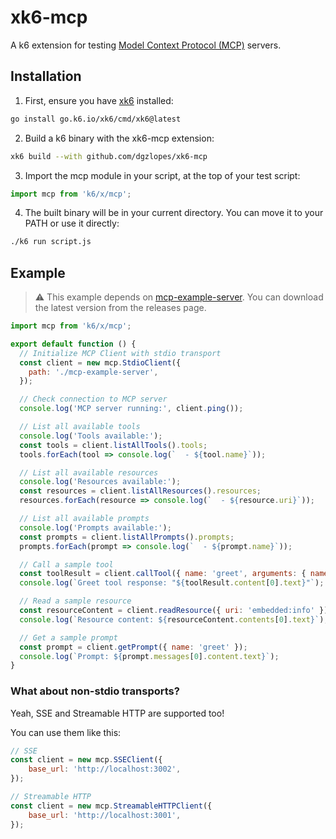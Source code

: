 # xk6-mcp

A k6 extension for testing [Model Context Protocol (MCP)](https://modelcontextprotocol.io/introduction) servers.

## Installation

1. First, ensure you have [xk6](https://github.com/grafana/xk6) installed:
```bash
go install go.k6.io/xk6/cmd/xk6@latest
```

2. Build a k6 binary with the xk6-mcp extension:
```bash
xk6 build --with github.com/dgzlopes/xk6-mcp
```

3. Import the mcp module in your script, at the top of your test script:
```javascript
import mcp from 'k6/x/mcp';
```

4. The built binary will be in your current directory. You can move it to your PATH or use it directly:
```bash
./k6 run script.js
```

## Example

> ⚠️ This example depends on [mcp-example-server](https://github.com/dgzlopes/mcp-example-server). You can download the latest version from the releases page.

```javascript
import mcp from 'k6/x/mcp';

export default function () {
  // Initialize MCP Client with stdio transport
  const client = new mcp.StdioClient({
    path: './mcp-example-server',
  });

  // Check connection to MCP server
  console.log('MCP server running:', client.ping());

  // List all available tools
  console.log('Tools available:');
  const tools = client.listAllTools().tools;
  tools.forEach(tool => console.log(`  - ${tool.name}`));

  // List all available resources
  console.log('Resources available:');
  const resources = client.listAllResources().resources;
  resources.forEach(resource => console.log(`  - ${resource.uri}`));

  // List all available prompts
  console.log('Prompts available:');
  const prompts = client.listAllPrompts().prompts;
  prompts.forEach(prompt => console.log(`  - ${prompt.name}`));

  // Call a sample tool
  const toolResult = client.callTool({ name: 'greet', arguments: { name: 'Grafana k6' } });
  console.log(`Greet tool response: "${toolResult.content[0].text}"`);

  // Read a sample resource
  const resourceContent = client.readResource({ uri: 'embedded:info' });
  console.log(`Resource content: ${resourceContent.contents[0].text}`);

  // Get a sample prompt
  const prompt = client.getPrompt({ name: 'greet' });
  console.log(`Prompt: ${prompt.messages[0].content.text}`);
}
```

### What about non-stdio transports?

Yeah, SSE and Streamable HTTP are supported too! 

You can use them like this:

```javascript
// SSE
const client = new mcp.SSEClient({
    base_url: 'http://localhost:3002',
});

// Streamable HTTP
const client = new mcp.StreamableHTTPClient({
    base_url: 'http://localhost:3001',
});
```